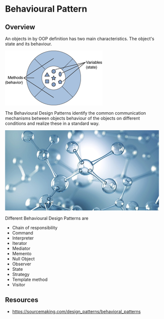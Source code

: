 # Behavioural Pattern

## Overview
An objects in by OOP definition has two main characteristics. 
The object's state and its behaviour. 

![object](./object.png)

The Behavioural Design Patterns identify the common communication mechanisms between objects behaviour of the objects on different conditions and realize these in a standard way.

![sybolic](./behavioural.jpg)

Different Behavioural Design Patterns are
- Chain of responsibility
- Command
- Interpreter
- Iterator
- Mediator
- Memento
- Null Object
- Observer
- State
- Strategy
- Template method
- Visitor

## Resources
 - https://sourcemaking.com/design_patterns/behavioral_patterns
